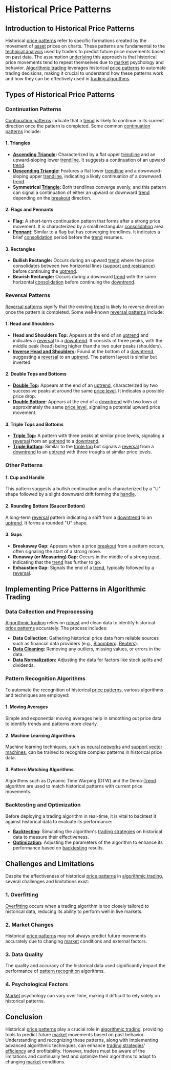 # Historical Price Patterns

## Introduction to Historical Price Patterns

Historical [price patterns](../p/price_patterns.md) refer to specific formations created by the movement of [asset](../a/asset.md) prices on charts. These patterns are fundamental to the [technical analysis](../t/technical_analysis.md) used by traders to predict future price movements based on past data. The assumption [underlying](../u/underlying.md) this approach is that historical price movements tend to repeat themselves due to [market](../m/market.md) psychology and behavior. [Algorithmic trading](../a/algorithmic_trading.md) leverages historical [price patterns](../p/price_patterns.md) to automate trading decisions, making it crucial to understand how these patterns work and how they can be effectively used in [trading algorithms](../t/trading_algorithms.md).

## Types of Historical Price Patterns

### Continuation Patterns

[Continuation patterns](../c/continuation_patterns.md) indicate that a [trend](../t/trend.md) is likely to continue in its current direction once the pattern is completed. Some common [continuation patterns](../c/continuation_patterns.md) include:

#### 1. Triangles

- **[Ascending Triangle](../a/ascending_triangle.md):** Characterized by a flat upper [trendline](../t/trendline.md) and an upward-sloping lower [trendline](../t/trendline.md). It suggests a continuation of an upward [trend](../t/trend.md).
- **[Descending Triangle](../d/descending_triangle.md):** Features a flat lower [trendline](../t/trendline.md) and a downward-sloping upper [trendline](../t/trendline.md), indicating a likely continuation of a downward [trend](../t/trend.md).
- **Symmetrical [Triangle](../t/triangle.md):** Both trendlines converge evenly, and this pattern can signal a continuation of either an upward or downward [trend](../t/trend.md) depending on the [breakout](../b/breakout.md) direction.

#### 2. Flags and Pennants

- **Flag:** A short-term continuation pattern that forms after a strong price movement. It is characterized by a small rectangular [consolidation](../c/consolidation.md) area.
- **[Pennant](../p/pennant.md):** Similar to a flag but has converging trendlines. It indicates a brief [consolidation](../c/consolidation.md) period before the [trend](../t/trend.md) resumes.

#### 3. Rectangles

- **Bullish Rectangle:** Occurs during an upward [trend](../t/trend.md) where the price consolidates between two horizontal lines ([support and resistance](../s/support_and_resistance.md)) before continuing the [uptrend](../u/uptrend.md).
- **Bearish Rectangle:** Occurs during a downward [trend](../t/trend.md) with the same horizontal [consolidation](../c/consolidation.md) before continuing the [downtrend](../d/downtrend.md).

### Reversal Patterns

[Reversal patterns](../r/reversal_patterns.md) signify that the existing [trend](../t/trend.md) is likely to reverse direction once the pattern is completed. Some well-known [reversal patterns](../r/reversal_patterns.md) include:

#### 1. Head and Shoulders

- **Head and Shoulders Top:** Appears at the end of an [uptrend](../u/uptrend.md) and indicates a [reversal](../r/reversal.md) to a [downtrend](../d/downtrend.md). It consists of three peaks, with the middle peak (head) being higher than the two outer peaks (shoulders).
- **[Inverse Head and Shoulders](../i/inverse_head_and_shoulders.md):** Found at the bottom of a [downtrend](../d/downtrend.md), suggesting a [reversal](../r/reversal.md) to an [uptrend](../u/uptrend.md). The pattern layout is similar but inverted.

#### 2. Double Tops and Bottoms

- **[Double Top](../d/double_top.md):** Appears at the end of an [uptrend](../u/uptrend.md), characterized by two successive peaks at around the same [price level](../p/price_level.md). It indicates a possible price drop.
- **[Double Bottom](../d/double_bottom.md):** Appears at the end of a [downtrend](../d/downtrend.md) with two lows at approximately the same [price level](../p/price_level.md), signaling a potential upward price movement.

#### 3. Triple Tops and Bottoms

- **[Triple Top](../t/triple_top.md):** A pattern with three peaks at similar price levels, signaling a [reversal](../r/reversal.md) from an [uptrend](../u/uptrend.md) to a [downtrend](../d/downtrend.md).
- **[Triple Bottom](../t/triple_bottom.md):** Similar to the [triple top](../t/triple_top.md) but signals a [reversal](../r/reversal.md) from a [downtrend](../d/downtrend.md) to an [uptrend](../u/uptrend.md) with three troughs at similar price levels.

### Other Patterns

#### 1. Cup and Handle

This pattern suggests a bullish continuation and is characterized by a "U" shape followed by a slight downward drift forming the [handle](../h/handle.md).

#### 2. Rounding Bottom (Saucer Bottom)

A long-term [reversal](../r/reversal.md) pattern indicating a shift from a [downtrend](../d/downtrend.md) to an [uptrend](../u/uptrend.md). It forms a rounded "U" shape.

#### 3. Gaps

- **Breakaway Gap:** Appears when a price [breakout](../b/breakout.md) from a pattern occurs, often signaling the start of a strong move.
- **Runaway (or Measuring) Gap:** Occurs in the middle of a strong [trend](../t/trend.md), indicating that the [trend](../t/trend.md) has further to go.
- **Exhaustion Gap:** Signals the end of a [trend](../t/trend.md), typically followed by a [reversal](../r/reversal.md).

## Implementing Price Patterns in Algorithmic Trading

### Data Collection and Preprocessing

[Algorithmic trading](../a/algorithmic_trading.md) relies on [robust](../r/robust.md) and clean data to identify historical [price patterns](../p/price_patterns.md) accurately. The process includes:

- **Data Collection:** Gathering historical price data from reliable sources such as financial data providers (e.g., [Bloomberg](../b/bloomberg.md), [Reuters](../r/reuters.md)).
- **[Data Cleaning](../d/data_cleaning.md):** Removing any outliers, missing values, or errors in the data.
- **[Data Normalization](../d/data_normalization.md):** Adjusting the data for factors like stock splits and dividends.

### Pattern Recognition Algorithms

To automate the recognition of historical [price patterns](../p/price_patterns.md), various algorithms and techniques are employed:

#### 1. Moving Averages

Simple and exponential moving averages help in smoothing out price data to identify trends and patterns more clearly.

#### 2. Machine Learning Algorithms

Machine learning techniques, such as [neural networks](../n/neural_networks_in_trading.md) and [support vector machines](../s/support_vector_machines_in_trading.md), can be trained to recognize complex patterns in historical price data.

#### 3. Pattern Matching Algorithms

Algorithms such as Dynamic Time Warping (DTW) and the Dema-[Trend](../t/trend.md) algorithm are used to match historical patterns with current price movements.

### Backtesting and Optimization

Before deploying a trading algorithm in real-time, it is vital to backtest it against historical data to evaluate its performance:

- **[Backtesting](../b/backtesting.md):** Simulating the algorithm's [trading strategies](../t/trading_strategies.md) on historical data to measure their effectiveness.
- **[Optimization](../o/optimization.md):** Adjusting the parameters of the algorithm to enhance its performance based on [backtesting](../b/backtesting.md) results.

## Challenges and Limitations

Despite the effectiveness of historical [price patterns](../p/price_patterns.md) in [algorithmic trading](../a/algorithmic_trading.md), several challenges and limitations exist:

### 1. Overfitting

[Overfitting](../o/overfitting.md) occurs when a trading algorithm is too closely tailored to historical data, reducing its ability to perform well in live markets. 

### 2. Market Changes

Historical [price patterns](../p/price_patterns.md) may not always predict future movements accurately due to changing [market](../m/market.md) conditions and external factors.

### 3. Data Quality

The quality and accuracy of the historical data used significantly impact the performance of [pattern recognition](../p/pattern_recognition.md) algorithms.

### 4. Psychological Factors

[Market](../m/market.md) psychology can vary over time, making it difficult to rely solely on historical patterns.

## Conclusion

Historical [price patterns](../p/price_patterns.md) play a crucial role in [algorithmic trading](../a/algorithmic_trading.md), providing tools to predict future [market](../m/market.md) movements based on past behavior. Understanding and recognizing these patterns, along with implementing advanced algorithmic techniques, can enhance [trading strategies](../t/trading_strategies.md)' [efficiency](../e/efficiency.md) and profitability. However, traders must be aware of the limitations and continually test and optimize their algorithms to adapt to changing [market](../m/market.md) conditions.
